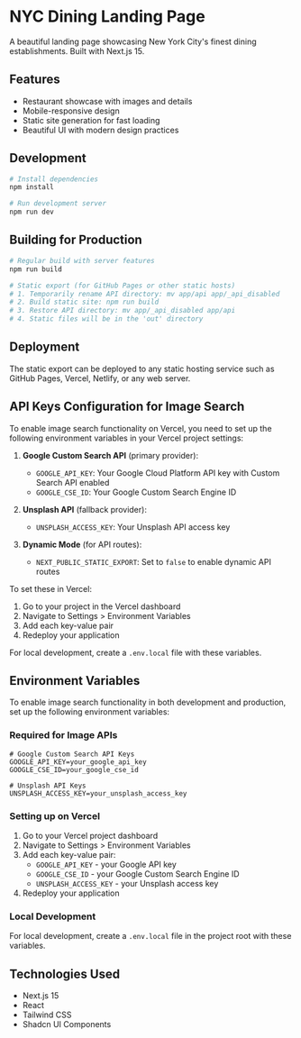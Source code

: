 # NYC Dining Landing Page

A beautiful landing page showcasing New York City's finest dining establishments. Built with Next.js 15.

## Features

- Restaurant showcase with images and details
- Mobile-responsive design
- Static site generation for fast loading
- Beautiful UI with modern design practices

## Development

```bash
# Install dependencies
npm install

# Run development server
npm run dev
```

## Building for Production

```bash
# Regular build with server features
npm run build

# Static export (for GitHub Pages or other static hosts)
# 1. Temporarily rename API directory: mv app/api app/_api_disabled
# 2. Build static site: npm run build
# 3. Restore API directory: mv app/_api_disabled app/api
# 4. Static files will be in the 'out' directory
```

## Deployment

The static export can be deployed to any static hosting service such as GitHub Pages, Vercel, Netlify, or any web server.

## API Keys Configuration for Image Search

To enable image search functionality on Vercel, you need to set up the following environment variables in your Vercel project settings:

1. **Google Custom Search API** (primary provider):
   - `GOOGLE_API_KEY`: Your Google Cloud Platform API key with Custom Search API enabled
   - `GOOGLE_CSE_ID`: Your Google Custom Search Engine ID

2. **Unsplash API** (fallback provider):
   - `UNSPLASH_ACCESS_KEY`: Your Unsplash API access key

3. **Dynamic Mode** (for API routes):
   - `NEXT_PUBLIC_STATIC_EXPORT`: Set to `false` to enable dynamic API routes

To set these in Vercel:
1. Go to your project in the Vercel dashboard
2. Navigate to Settings > Environment Variables
3. Add each key-value pair
4. Redeploy your application

For local development, create a `.env.local` file with these variables.

## Environment Variables

To enable image search functionality in both development and production, set up the following environment variables:

### Required for Image APIs

```
# Google Custom Search API Keys
GOOGLE_API_KEY=your_google_api_key
GOOGLE_CSE_ID=your_google_cse_id

# Unsplash API Keys
UNSPLASH_ACCESS_KEY=your_unsplash_access_key
```

### Setting up on Vercel

1. Go to your Vercel project dashboard
2. Navigate to Settings > Environment Variables
3. Add each key-value pair:
   - `GOOGLE_API_KEY` - your Google API key
   - `GOOGLE_CSE_ID` - your Google Custom Search Engine ID  
   - `UNSPLASH_ACCESS_KEY` - your Unsplash access key
4. Redeploy your application

### Local Development

For local development, create a `.env.local` file in the project root with these variables.

## Technologies Used

- Next.js 15
- React
- Tailwind CSS
- Shadcn UI Components 